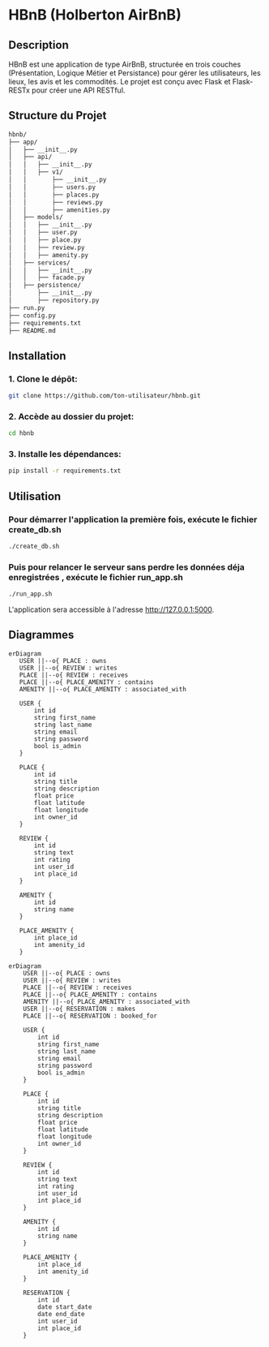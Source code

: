 # HBnB (Holberton AirBnB)

## Description

HBnB est une application de type AirBnB, structurée en trois couches (Présentation, Logique Métier et Persistance) pour gérer les utilisateurs, les lieux, les avis et les commodités. Le projet est conçu avec Flask et Flask-RESTx pour créer une API RESTful.

## Structure du Projet

```bash
hbnb/
├── app/
│   ├── __init__.py
│   ├── api/
│   │   ├── __init__.py
│   │   ├── v1/
│   │       ├── __init__.py
│   │       ├── users.py
│   │       ├── places.py
│   │       ├── reviews.py
│   │       ├── amenities.py
│   ├── models/
│   │   ├── __init__.py
│   │   ├── user.py
│   │   ├── place.py
│   │   ├── review.py
│   │   ├── amenity.py
│   ├── services/
│   │   ├── __init__.py
│   │   ├── facade.py
│   ├── persistence/
│       ├── __init__.py
│       ├── repository.py
├── run.py
├── config.py
├── requirements.txt
├── README.md
```

## Installation
### 1. Clone le dépôt:
```bash
git clone https://github.com/ton-utilisateur/hbnb.git
```
### 2. Accède au dossier du projet:
```bash
cd hbnb
```
### 3. Installe les dépendances:
```bash
pip install -r requirements.txt
```

## Utilisation
### Pour démarrer l'application la première fois, exécute le fichier **create_db.sh**
```bash
./create_db.sh
```
### Puis pour relancer le serveur sans perdre les données déja enregistrées , exécute le fichier **run_app.sh**
```bash
./run_app.sh
```

L'application sera accessible à l'adresse http://127.0.0.1:5000.

## Diagrammes

```mermaid
erDiagram
   USER ||--o{ PLACE : owns
   USER ||--o{ REVIEW : writes
   PLACE ||--o{ REVIEW : receives
   PLACE ||--o{ PLACE_AMENITY : contains
   AMENITY ||--o{ PLACE_AMENITY : associated_with

   USER {
       int id
       string first_name
       string last_name 
       string email
       string password
       bool is_admin
   }

   PLACE {
       int id
       string title
       string description
       float price
       float latitude
       float longitude
       int owner_id 
   }

   REVIEW {
       int id
       string text
       int rating
       int user_id
       int place_id
   }

   AMENITY {
       int id
       string name
   }

   PLACE_AMENITY {
       int place_id
       int amenity_id
   }
```
```mermaid
erDiagram
    USER ||--o{ PLACE : owns
    USER ||--o{ REVIEW : writes
    PLACE ||--o{ REVIEW : receives
    PLACE ||--o{ PLACE_AMENITY : contains
    AMENITY ||--o{ PLACE_AMENITY : associated_with
    USER ||--o{ RESERVATION : makes
    PLACE ||--o{ RESERVATION : booked_for

    USER {
        int id
        string first_name
        string last_name 
        string email
        string password
        bool is_admin
    }

    PLACE {
        int id
        string title
        string description
        float price
        float latitude
        float longitude
        int owner_id 
    }

    REVIEW {
        int id
        string text
        int rating
        int user_id
        int place_id
    }

    AMENITY {
        int id
        string name
    }

    PLACE_AMENITY {
        int place_id
        int amenity_id
    }

    RESERVATION {
        int id
        date start_date
        date end_date
        int user_id
        int place_id
    }
```
